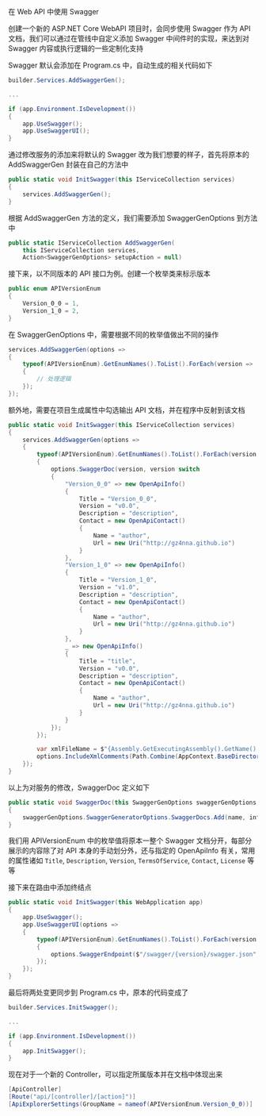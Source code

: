 在 Web API 中使用 Swagger

创建一个新的 ASP.NET Core WebAPI 项目时，会同步使用 Swagger 作为 API 文档，我们可以通过在管线中自定义添加 Swagger 中间件时的实现，来达到对 Swagger 内容或执行逻辑的一些定制化支持

Swagger 默认会添加在 Program.cs 中，自动生成的相关代码如下

```csharp
builder.Services.AddSwaggerGen();

...

if (app.Environment.IsDevelopment())
{
    app.UseSwagger();
	app.UseSwaggerUI();
}
```

通过修改服务的添加来将默认的 Swagger 改为我们想要的样子，首先将原本的 AddSwaggerGen 封装在自己的方法中

```csharp
public static void InitSwagger(this IServiceCollection services)
{
    services.AddSwaggerGen();
}
```

根据 AddSwaggerGen 方法的定义，我们需要添加 SwaggerGenOptions 到方法中

```csharp
public static IServiceCollection AddSwaggerGen(
    this IServiceCollection services,
    Action<SwaggerGenOptions> setupAction = null)
```

接下来，以不同版本的 API 接口为例。创建一个枚举类来标示版本

```csharp
public enum APIVersionEnum
{
    Version_0_0 = 1,
    Version_1_0 = 2, 
}
```

在 SwaggerGenOptions 中，需要根据不同的枚举值做出不同的操作

```csharp
services.AddSwaggerGen(options =>
{
	typeof(APIVersionEnum).GetEnumNames().ToList().ForEach(version =>
	{  
		// 处理逻辑
	});
});
```

额外地，需要在项目生成属性中勾选输出 API 文档，并在程序中反射到该文档

```csharp
public static void InitSwagger(this IServiceCollection services)
{
    services.AddSwaggerGen(options =>
    {
        typeof(APIVersionEnum).GetEnumNames().ToList().ForEach(version =>
        {
            options.SwaggerDoc(version, version switch
            {
                "Version_0_0" => new OpenApiInfo()
                {
                    Title = "Version_0_0",
                    Version = "v0.0",
                    Description = "description",
                    Contact = new OpenApiContact()
                    {
                        Name = "author",
                        Url = new Uri("http://gz4nna.github.io")
                    }
                },
                "Version_1_0" => new OpenApiInfo()
                {
                    Title = "Version_1_0",
                    Version = "v1.0",
                    Description = "description",
                    Contact = new OpenApiContact()
                    {
                        Name = "author",
                        Url = new Uri("http://gz4nna.github.io")
                    }
                },
                _ => new OpenApiInfo()
                {
                    Title = "title",
                    Version = "v0.0",
                    Description = "description",
                    Contact = new OpenApiContact()
                    {
                        Name = "author",
                        Url = new Uri("http://gz4nna.github.io")
                    }
                }
            });                  
        });

        var xmlFileName = $"{Assembly.GetExecutingAssembly().GetName().Name}.xml";
        options.IncludeXmlComments(Path.Combine(AppContext.BaseDirectory, xmlFileName), true);
    });
}
```

以上为对服务的修改，SwaggerDoc 定义如下

```csharp
public static void SwaggerDoc(this SwaggerGenOptions swaggerGenOptions, string name, OpenApiInfo info)
{
    swaggerGenOptions.SwaggerGeneratorOptions.SwaggerDocs.Add(name, info);
}
```

我们用 APIVersionEnum 中的枚举值将原本一整个 Swagger 文档分开，每部分展示的内容除了对 API 本身的手动划分外，还与指定的 OpenApiInfo 有关，常用的属性诸如 `Title`, `Description`, `Version`, `TermsOfService`, `Contact`, `License` 等等

接下来在路由中添加终结点

```csharp
public static void InitSwagger(this WebApplication app)
{
    app.UseSwagger();
    app.UseSwaggerUI(options =>
    {
        typeof(APIVersionEnum).GetEnumNames().ToList().ForEach(version =>
        {
            options.SwaggerEndpoint($"/swagger/{version}/swagger.json", $"{version}");
        });
    });
}
```

最后将两处变更同步到 Program.cs 中，原本的代码变成了

```csharp
builder.Services.InitSwagger();

...

if (app.Environment.IsDevelopment())
{
    app.InitSwagger();
}
```

现在对于一个新的 Controller，可以指定所属版本并在文档中体现出来

```csharp
[ApiController]
[Route("api/[controller]/[action]")]
[ApiExplorerSettings(GroupName = nameof(APIVersionEnum.Version_0_0))]
```


